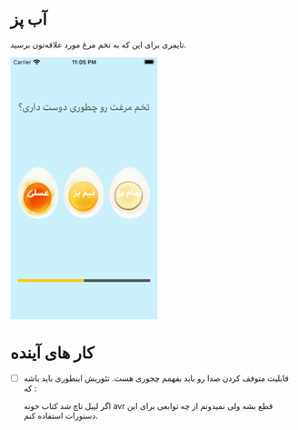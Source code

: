 # آب پز

تایمری برای این که به تخم مرغ مورد علاقه‌تون برسید.

<img src="eggggg.png" style="zoom:45%;" />

# کار های آينده

- [ ] قابلیت متوقف کردن صدا رو باید بفهمم چجوری هست. تئوریش اینطوری باید باشه که :

  اگر  لیبل تاچ شد کتاب خونه avr قطع بشه ولی نمیدونم از چه توابعی برای این دستورات استفاده کنم.

